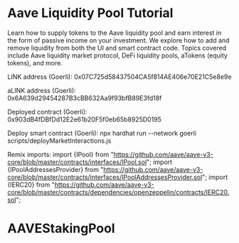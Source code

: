 # Aave Liquidity Pool Tutorial

Learn how to supply tokens to the Aave liquidity pool and earn interest in the form of passive income on your investment. We explore how to add and remove liquidity from both the UI and smart contract code. Topics covered include Aave liquidity market protocol, DeFi liquidity pools, aTokens (equity tokens), and more.

LINK address (Goerli):
0x07C725d58437504CA5f814AE406e70E21C5e8e9e

aLINK address (Goerli):
0x6A639d29454287B3cBB632Aa9f93bfB89E3fd18f

Deployed contract (Goerli):
0x903dB4fDBfDd12E2e61b20F5f0eb65b8925D0195

Deploy smart contract (Goerli):
npx hardhat run --network goerli scripts/deployMarketInteractions.js

Remix imports:
import {IPool} from "https://github.com/aave/aave-v3-core/blob/master/contracts/interfaces/IPool.sol";
import {IPoolAddressesProvider} from "https://github.com/aave/aave-v3-core/blob/master/contracts/interfaces/IPoolAddressesProvider.sol";
import {IERC20} from "https://github.com/aave/aave-v3-core/blob/master/contracts/dependencies/openzeppelin/contracts/IERC20.sol";
# AAVEStakingPool
